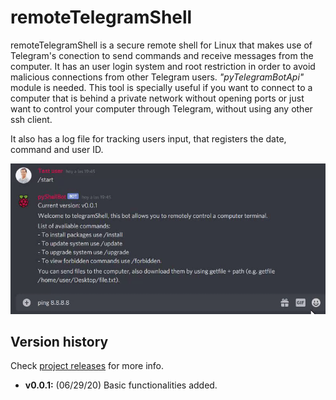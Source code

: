 # remoteTelegramShell
remoteTelegramShell is a secure remote shell for Linux that makes use of Telegram's conection to send commands and receive messages from the computer. It has an user login system and root restriction in order to avoid malicious connections from other Telegram users. _"pyTelegramBotApi"_ module is needed. This tool is specially useful if you want to connect to a computer that is behind a private network without opening ports or just want to control your computer through Telegram, without using any other ssh client.

It also has a log file for tracking users input, that registers the date, command and user ID.

![alt tag](/readme_images/gif1.gif)


## Version history
Check [project releases](https://github.com/EnriqueMoran/remoteDiscordShell/releases) for more info.
- **v0.0.1:** (06/29/20) Basic functionalities added.


